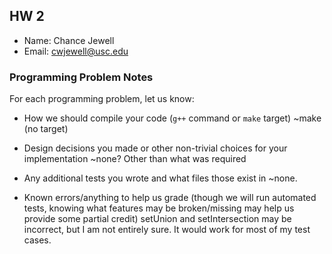 ## HW 2

 - Name: Chance Jewell
 - Email: cwjewell@usc.edu

### Programming Problem Notes

 For each programming problem, let us know:

 - How we should compile your code (`g++` command or `make` target)
		~make (no target)


 - Design decisions you made or other non-trivial choices for your implementation
		~none? Other than what was required

 - Any additional tests you wrote and what files those exist in
		~none.

 - Known errors/anything to help us grade (though we will run automated tests,
knowing what features may be broken/missing may help us provide some partial credit)
		setUnion and setIntersection may be incorrect, but I am not entirely sure. It would work for most of my test cases.